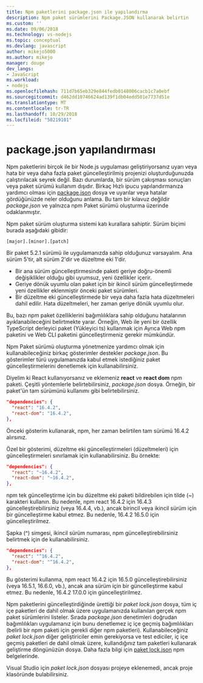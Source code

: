 ```yaml
---
title: Npm paketlerini package.json ile yapılandırma
description: Npm paket sürümlerini Package.JSON kullanarak belirtin
ms.custom: ''
ms.date: 09/06/2018
ms.technology: vs-nodejs
ms.topic: conceptual
ms.devlang: javascript
author: mikejo5000
ms.author: mikejo
manager: douge
dev_langs:
- JavaScript
ms.workload:
- nodejs
ms.openlocfilehash: 711d7b65eb329e844fedb0148006cacb1c7a0ebf
ms.sourcegitcommit: d462dd10746624ad139f1db04edd501e7737d51e
ms.translationtype: MT
ms.contentlocale: tr-TR
ms.lasthandoff: 10/29/2018
ms.locfileid: "50219101"
---
```

# <a name="packagejson-configuration"></a>package.json yapılandırması

Npm paketlerini birçok ile bir Node.js uygulaması geliştiriyorsanız uyarı veya hata bir veya daha fazla paket güncelleştirilmiş projenizi oluşturduğunuzda çalıştırılacak seyrek değil. Bazı durumlarda, bir sürüm çakışması sonuçları veya paket sürümü kullanım dışıdır. Birkaç Hızlı ipucu yapılandırmanıza yardımcı olması için [package.json](https://docs.npmjs.com/files/package.json) dosya ve uyarılar veya hatalar gördüğünüzde neler olduğunu anlama. Bu tam bir kılavuz değildir *package.json* ve yalnızca npm Paket sürümü oluşturma üzerinde odaklanmıştır.

Npm paket sürüm oluşturma sistemi katı kurallara sahiptir. Sürüm biçimi burada aşağıdaki gibidir:

    [major].[minor].[patch]

Bir paket 5.2.1 sürümü ile uygulamanızda sahip olduğunuz varsayalım. Ana sürüm 5'tir, alt sürüm 2'dir ve düzeltme eki 1'dir.

* Bir ana sürüm güncelleştirmesinde paketi geriye doğru-önemli değişiklikler olduğu gibi uyumsuz, yeni özellikler içerir.
* Geriye dönük uyumlu olan paket için bir ikincil sürüm güncelleştirmede yeni özellikler eklenmiştir önceki paket sürümleri.
* Bir düzeltme eki güncelleştirmede bir veya daha fazla hata düzeltmeleri dahil edilir. Hata düzeltmeleri, her zaman geriye dönük uyumlu olur.

Bu, bazı npm paket özelliklerini bağımlılıklara sahip olduğunu hatalarının ayıklanabileceğini belirtmekte yarar. Örneğin, Web ile yeni bir özellik TypeScript derleyici paket (Yükleyici ts) kullanmak için Ayrıca Web npm paketini ve Web CLI paketini güncelleştirmeniz gerekir mümkündür.

Npm Paket sürümü oluşturma yönetmenize yardımcı olmak için kullanabileceğiniz birkaç gösterimler destekler *package.json*. Bu gösterimler türü uygulamanızda kabul etmek istediğiniz paket güncelleştirmelerini denetlemek için kullanabilirsiniz.

Diyelim ki React kullanıyorsanız ve eklemeniz **react** ve **react dom** npm paketi. Çeşitli yöntemlerle belirtebilirsiniz, *package.json* dosya. Örneğin, bir paket'ün tam sürümünü kullanımı gibi belirtebilirsiniz.

  ```json
  "dependencies": {
    "react": "16.4.2",
    "react-dom": "16.4.2",
  },
  ```

Önceki gösterim kullanarak, npm, her zaman belirtilen tam sürümü 16.4.2 alırsınız.

Özel bir gösterimi, düzeltme eki güncelleştirmeleri (düzeltmeleri) için güncelleştirmeleri sınırlamak için kullanabilirsiniz. Bu örnekte:

  ```json
  "dependencies": {
    "react": "~16.4.2",
    "react-dom": "~16.4.2",
  },
  ```

npm tek güncelleştirme için bu düzeltme eki paketi bildirebilen için tilde (~) karakteri kullanın. Bu nedenle, npm react 16.4.2 için 16.4.3 güncelleştirebilirsiniz (veya 16.4.4, vb.), ancak birincil veya ikincil sürüm için bir güncelleştirme kabul etmez. Bu nedenle, 16.4.2 16.5.0 için güncelleştirilmez.

Şapka (^) simgesi, ikincil sürüm numarası, npm güncelleştirebilirsiniz belirtmek için de kullanabilirsiniz.

  ```json
  "dependencies": {
    "react": "^16.4.2",
    "react-dom": "^16.4.2",
  },
  ```

Bu gösterimi kullanma, npm react 16.4.2 için 16.5.0 güncelleştirebilirsiniz (veya 16.5.1, 16.6.0, vb.), ancak ana sürüm için bir güncelleştirme kabul etmez. Bu nedenle, 16.4.2 17.0.0 için güncelleştirilmez.

Npm paketlerini güncelleştirdiğinde ürettiği bir *paket lock.json* dosya, tüm iç içe paketleri de dahil olmak üzere uygulamanızda kullanılan gerçek npm paket sürümlerini listeler. Sırada *package.json* denetimleri doğrudan bağımlılıkları uygulamanız için bunu denetlemez iç içe geçmiş bağımlılıkları (belirli bir npm paketi için gerekli diğer npm paketleri). Kullanabileceğiniz *paket lock.json* diğer geliştiriciler emin gerekiyorsa ve test ediciler, iç içe geçmiş paketleri de dahil olmak üzere, kullandığınız tam paketleri kullanarak geliştirme döngünüzün dosya. Daha fazla bilgi için [paket lock.json](https://docs.npmjs.com/files/package-lock.json) npm belgelerinde.

Visual Studio için *paket lock.json* dosyası projeye eklenemedi, ancak proje klasöründe bulabilirsiniz.
